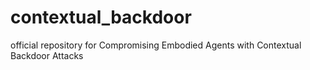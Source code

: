 # contextual_backdoor
official repository for Compromising Embodied Agents with Contextual Backdoor Attacks
